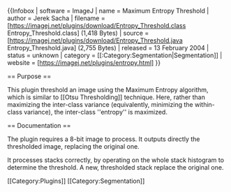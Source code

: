 {{Infobox
| software               = ImageJ
| name                   = Maximum Entropy Threshold
| author                 = Jerek Sacha
| filename               = [https://imagej.net/plugins/download/Entropy_Threshold.class Entropy_Threshold.class] (1,418 Bytes)
| source                 = [https://imagej.net/plugins/download/Entropy_Threshold.java Entropy_Threshold.java] (2,755 Bytes)
| released               = 13 February 2004 
| status                 = unknown
| category               = [[:Category:Segmentation|Segmentation]]
| website                = [https://imagej.net/plugins/entropy.html]
}}

== Purpose ==

This plugin threshold an image using the Maximum Entropy algorithm, which is similar to [[Otsu Thresholding]] technique. Here, rather than maximizing the inter-class variance (equivalently, minimizing the within-class variance), the inter-class ''entropy'' is maximized. 

== Documentation == 

The plugin requires a 8-bit image to process. It outputs directly the thresholded image, replacing the original one. 

It processes stacks correctly, by operating on the whole stack histogram to determine the threshold. A new, thresholded stack replace the original one.

[[Category:Plugins]]
[[Category:Segmentation]]
